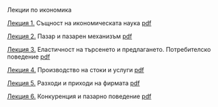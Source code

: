 Лекции по икономика

[Лекция 1.](l1.md) Същност на икономическата наука [pdf](l1.pdf)

[Лекция 2.](l2.md) Пазар и пазарен механизъм [pdf](l2.pdf)

[Лекция 3.](l3.md) Еластичност на търсенето и предлагането. Потребителско поведение [pdf](l3.pdf)

[Лекция 4.](l4.md) Производство на стоки и услуги [pdf](l4.pdf)

[Лекция 5.](l5.md) Разходи и приходи на фирмата [pdf](l5.pdf)

[Лекция 6.](l6.md) Конкуренция и пазарно поведение [pdf](l6.pdf)
